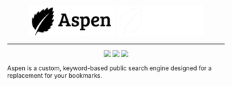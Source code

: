 <p align="center">
  <img src="https://raw.githubusercontent.com/erwijet/aspen/master/assets/aspen.png#gh-light-mode-only" height=72 />
  <img src="https://raw.githubusercontent.com/erwijet/aspen/master/assets/aspen-white.png#gh-dark-mode-only" height=72 />
</p>

---

<p align="center">
  <img src="https://github.com/erwijet/aspen/actions/workflows/twig.yaml/badge.svg" />
  <img src="https://github.com/erwijet/aspen/actions/workflows/trunk.yaml/badge.svg" />
  <img src="https://vercelbadge.vercel.app/api/erwijet/aspen" />
</p>

Aspen is a custom, keyword-based public search engine designed for a replacement for your bookmarks.
